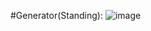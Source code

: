 #Generator(Standing):
![image](https://user-images.githubusercontent.com/81629958/138577026-a2c71b98-7603-4c79-afb3-7a3770772c1c.png)
